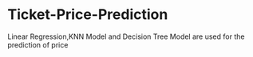 # Ticket-Price-Prediction
Linear Regression,KNN Model and Decision Tree Model are used for the prediction of price

